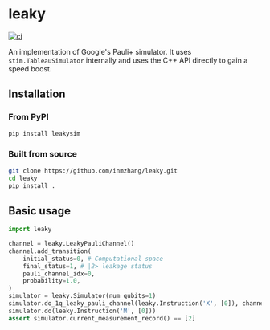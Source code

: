 # leaky

[![ci](https://github.com/inmzhang/leaky/actions/workflows/ci.yml/badge.svg)](https://github.com/inmzhang/leaky/actions/workflows/ci.yml)

An implementation of Google's Pauli+ simulator. It uses `stim.TableauSimulator` internally and uses
the C++ API directly to gain a speed boost.

## Installation

### From PyPI

```bash
pip install leakysim
```

### Built from source

```bash
git clone https://github.com/inmzhang/leaky.git
cd leaky
pip install .
```

## Basic usage

```python
import leaky

channel = leaky.LeakyPauliChannel()
channel.add_transition(
    initial_status=0, # Computational space
    final_status=1, # |2> leakage status
    pauli_channel_idx=0,
    probability=1.0,
)
simulator = leaky.Simulator(num_qubits=1)
simulator.do_1q_leaky_pauli_channel(leaky.Instruction('X', [0]), channel)
simulator.do(leaky.Instruction('M', [0]))
assert simulator.current_measurement_record() == [2]
```